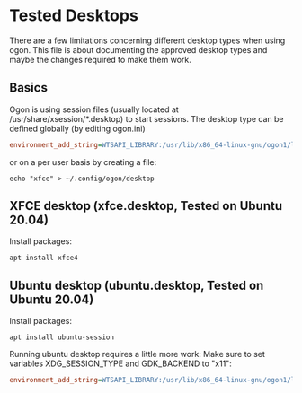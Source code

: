 # Tested Desktops
There are a few limitations concerning different desktop types when using ogon.
This file is about documenting the approved desktop types and maybe the changes required to make them work.

## Basics
Ogon is using session files (usually located at /usr/share/xsession/*.desktop) to start sessions.
The desktop type can be defined globally (by editing ogon.ini)
```ini
environment_add_string=WTSAPI_LIBRARY:/usr/lib/x86_64-linux-gnu/ogon1/libogon-otsapi.so;OGON_X11_DESKTOP:xfce
```
or on a per user basis by creating a file:
```console
echo "xfce" > ~/.config/ogon/desktop
```

## XFCE desktop (xfce.desktop, Tested on Ubuntu 20.04)
Install packages:
```console
apt install xfce4
```

## Ubuntu desktop (ubuntu.desktop, Tested on Ubuntu 20.04)
Install packages:
```console
apt install ubuntu-session
```
Running ubuntu desktop requires a little more work:
Make sure to set variables XDG_SESSION_TYPE and GDK_BACKEND to "x11":
```ini
environment_add_string=WTSAPI_LIBRARY:/usr/lib/x86_64-linux-gnu/ogon1/libogon-otsapi.so;OGON_X11_DESKTOP:ubuntu;XDG_SESSION_TYPE:x11;GDK_BACKEND:x11
```

